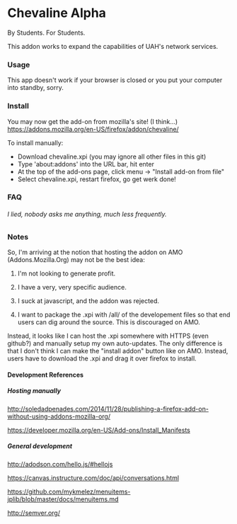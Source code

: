 Chevaline Alpha
=======

By Students. For Students.

This addon works to expand the capabilities of UAH's network services.

### Usage

This app doesn't work if your browser is closed or you put your computer into standby, sorry.

### Install

You may now get the add-on from mozilla's site! (I think...)
https://addons.mozilla.org/en-US/firefox/addon/chevaline/

To install manually:

* Download chevaline.xpi (you may ignore all other files in this git)
* Type 'about:addons' into the URL bar, hit enter
* At the top of the add-ons page, click menu -> "Install add-on from file"
* Select chevaline.xpi, restart firefox, go get werk done!

### FAQ

###### I lied, nobody asks me anything, much less *frequently*.


### Notes

So, I'm arriving at the notion that hosting the addon on AMO (Addons.Mozilla.Org) may not be the best idea:

1. I'm not looking to generate profit.

2. I have a very, very specific audience.

3. I suck at javascript, and the addon was rejected.

4. I want to package the .xpi with /all/ of the developement files so that end users can dig around the source. This is discouraged on AMO.

Instead, it looks like I can host the .xpi somewhere with HTTPS (even github?) and manually setup my own auto-updates. The only difference is that I don't think I can make the "install addon" button like on AMO. Instead, users have to download the .xpi and drag it over firefox to install.

#### Development References

##### Hosting manually

http://soledadpenades.com/2014/11/28/publishing-a-firefox-add-on-without-using-addons-mozilla-org/

https://developer.mozilla.org/en-US/Add-ons/Install_Manifests


##### General development

http://adodson.com/hello.js/#hellojs

https://canvas.instructure.com/doc/api/conversations.html

https://github.com/mykmelez/menuitems-jplib/blob/master/docs/menuitems.md

http://semver.org/